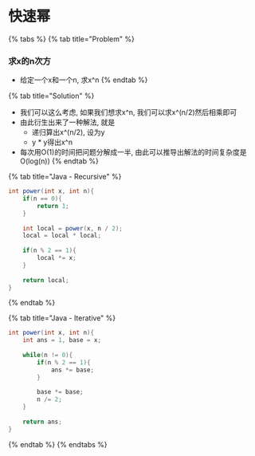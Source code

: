 # 快速幂

{% tabs %}
{% tab title="Problem" %}
### 求x的n次方

* 给定一个x和一个n, 求x^n
{% endtab %}

{% tab title="Solution" %}
* 我们可以这么考虑, 如果我们想求x^n, 我们可以求x^\(n/2\)然后相乘即可
* 由此衍生出来了一种解法, 就是
  * 递归算出x^\(n/2\), 设为y
  * y \* y得出x^n
* 每次用O\(1\)的时间把问题分解成一半, 由此可以推导出解法的时间复杂度是O\(log\(n\)\)
{% endtab %}

{% tab title="Java - Recursive" %}
```java
int power(int x, int n){
    if(n == 0){
        return 1;
    }
    
    int local = power(x, n / 2);
    local = local * local;
    
    if(n % 2 == 1){
        local *= x;
    }
    
    return local;
}
```
{% endtab %}

{% tab title="Java - Iterative" %}
```java
int power(int x, int n){
    int ans = 1, base = x;
    
    while(n != 0){
        if(n % 2 == 1){
            ans *= base;
        }
        
        base *= base;
        n /= 2;
    }
    
    return ans;
}
```
{% endtab %}
{% endtabs %}

